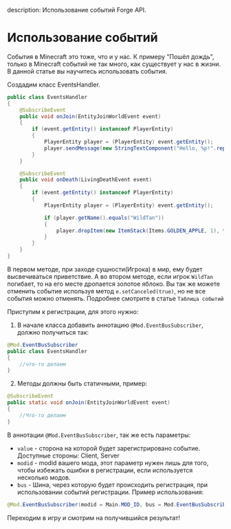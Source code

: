 description: Использование событий Forge API.

# Использование событий

События в Minecraft это тоже, что и у нас. К примеру "Пошёл дождь", только в Minecraft событий не так много, как существует у нас в жизни. В данной статье вы научитесь использовать события.

Создадим класс EventsHandler.
```java
public class EventsHandler
{
    @SubscribeEvent
    public void onJoin(EntityJoinWorldEvent event)
    {
        if (event.getEntity() instanceof PlayerEntity)
        {
            PlayerEntity player = (PlayerEntity) event.getEntity();
            player.sendMessage(new StringTextComponent("Hello, %p!".replace("%p", player.getName().getFormattedText())));
        }
    }

    @SubscribeEvent
    public void onDeath(LivingDeathEvent event)
    {
        if (event.getEntity() instanceof PlayerEntity)
        {
            PlayerEntity player = (PlayerEntity) event.getEntity();

            if (player.getName().equals("WildTan"))
            {
                player.dropItem(new ItemStack(Items.GOLDEN_APPLE, 1), false);
            }
        }
    }
}
```

В первом методе, при заходе сущности(Игрока) в мир, ему будет высвечиваться приветствие. А во втором методе, если игрок `WildTan` погибает, то на его месте дропается золотое яблоко. Вы так же можете отменить событие используя метод `e.setCanceled(true)`, но не все события можно отменять. Подробнее смотрите в статье `Таблица событий`

Приступим к регистрации, для этого нужно:
1. В начале класса добавить аннотацию `@Mod.EventBusSubscriber`, должно получиться так:
```java
@Mod.EventBusSubscriber
public class EventsHandler
{
    //что-то делаем
}
```
2. Методы должны быть статичными, пример:
```java
@SubscribeEvent
public static void onJoin(EntityJoinWorldEvent event)
{
    //Что-то делаем
}
```
В аннотации `@Mod.EventBusSubscriber`, так же есть параметры:
* `value` - сторона на которой будет зарегистрировано событие. Доступные стороны: Client, Server
* `modid` - modid вашего мода, этот параметр нужен лишь для того, чтобы избежать ошибки в регистрации, если используется несколько модов.
* `bus`   - Шина, через которую будет происходить регистрация, при использовании событий регистрации.
Пример использования:
```java
@Mod.EventBusSubscriber(modid = Main.MOD_ID, bus = Mod.EventBusSubscriber.Bus.MOD, value = Dist.CLIENT)
```
Переходим в игру и смотрим на получившийся результат!
